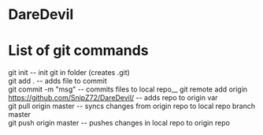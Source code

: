# DareDevil
# List of git commands
git init -- init git in folder (creates .git)<br />
git add . -- adds file to commit<br />
git commit -m "msg" -- commits files to local repo__
git remote add origin https://github.com/SnipZ72/DareDevil/ -- adds repo to origin var<br />
git pull origin master -- syncs changes from origin repo to local repo branch master<br />
git push origin master -- pushes changes in local repo to origin repo<br />
